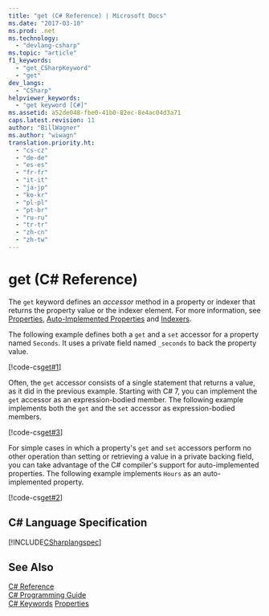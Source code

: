 ```yaml
---
title: "get (C# Reference) | Microsoft Docs"
ms.date: "2017-03-10"
ms.prod: .net
ms.technology: 
  - "devlang-csharp"
ms.topic: "article"
f1_keywords: 
  - "get_CSharpKeyword"
  - "get"
dev_langs: 
  - "CSharp"
helpviewer_keywords: 
  - "get keyword [C#]"
ms.assetid: a52de048-fbe0-41b0-82ec-8e4ac04d3a71
caps.latest.revision: 11
author: "BillWagner"
ms.author: "wiwagn"
translation.priority.ht: 
  - "cs-cz"
  - "de-de"
  - "es-es"
  - "fr-fr"
  - "it-it"
  - "ja-jp"
  - "ko-kr"
  - "pl-pl"
  - "pt-br"
  - "ru-ru"
  - "tr-tr"
  - "zh-cn"
  - "zh-tw"
---
```

# get (C# Reference)

The `get` keyword defines an *accessor* method in a property or indexer that returns the property value or the indexer element. For more information, see [Properties](../../../csharp/programming-guide/classes-and-structs/properties.md), [Auto-Implemented Properties](../../../csharp/programming-guide/classes-and-structs/auto-implemented-properties.md) and [Indexers](../../../csharp/programming-guide/indexers/index.md).  
  
The following example defines both a `get` and a `set` accessor for a property named `Seconds`. It uses a private field named `_seconds` to back the property value.  
 
 [!code-cs[get#1](../../../../samples/snippets/csharp/language-reference/keywords/get/get-1.cs)]  
  
Often, the `get` accessor consists of a single statement that returns a value, as it did in the previous example. Starting with C# 7, you can implement the `get` accessor as an expression-bodied member. The following example implements both the `get` and the `set` accessor as expression-bodied members.

 [!code-cs[get#3](../../../../samples/snippets/csharp/language-reference/keywords/get/get-3.cs)]   
 
For simple cases in which a property's `get` and `set` accessors perform no other operation than setting or retrieving a value in a private backing field, you can take advantage of the C# compiler's support for auto-implemented properties. The following example implements `Hours` as an auto-implemented property. 
  
 [!code-cs[get#2](../../../csharp/language-reference/keywords/codesnippet/CSharp/get_2.cs)]  
  
## C# Language Specification

 [!INCLUDE[CSharplangspec](../../../csharp/language-reference/keywords/includes/csharplangspec_md.md)]  
  
## See Also  
 [C# Reference](../../../csharp/language-reference/index.md)   
 [C# Programming Guide](../../../csharp/programming-guide/index.md)   
 [C# Keywords](../../../csharp/language-reference/keywords/index.md)
 [Properties](../../../csharp/programming-guide/classes-and-structs/properties.md)

